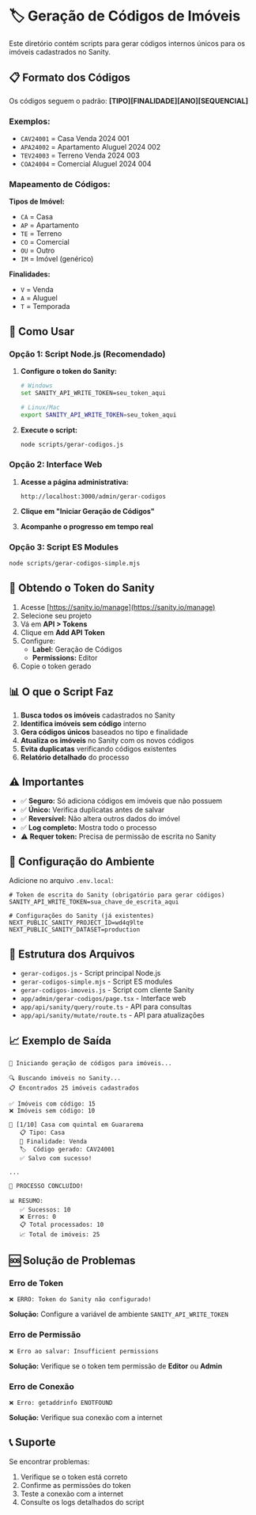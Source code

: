 # 🏷️ Geração de Códigos de Imóveis

Este diretório contém scripts para gerar códigos internos únicos para os imóveis cadastrados no Sanity.

## 📋 Formato dos Códigos

Os códigos seguem o padrão: **[TIPO][FINALIDADE][ANO][SEQUENCIAL]**

### Exemplos:
- `CAV24001` = Casa Venda 2024 001
- `APA24002` = Apartamento Aluguel 2024 002
- `TEV24003` = Terreno Venda 2024 003
- `COA24004` = Comercial Aluguel 2024 004

### Mapeamento de Códigos:

**Tipos de Imóvel:**
- `CA` = Casa
- `AP` = Apartamento
- `TE` = Terreno
- `CO` = Comercial
- `OU` = Outro
- `IM` = Imóvel (genérico)

**Finalidades:**
- `V` = Venda
- `A` = Aluguel
- `T` = Temporada

## 🚀 Como Usar

### Opção 1: Script Node.js (Recomendado)

1. **Configure o token do Sanity:**
   ```bash
   # Windows
   set SANITY_API_WRITE_TOKEN=seu_token_aqui

   # Linux/Mac
   export SANITY_API_WRITE_TOKEN=seu_token_aqui
   ```

2. **Execute o script:**
   ```bash
   node scripts/gerar-codigos.js
   ```

### Opção 2: Interface Web

1. **Acesse a página administrativa:**
   ```
   http://localhost:3000/admin/gerar-codigos
   ```

2. **Clique em "Iniciar Geração de Códigos"**

3. **Acompanhe o progresso em tempo real**

### Opção 3: Script ES Modules

```bash
node scripts/gerar-codigos-simple.mjs
```

## 🔑 Obtendo o Token do Sanity

1. Acesse [https://sanity.io/manage](https://sanity.io/manage)
2. Selecione seu projeto
3. Vá em **API > Tokens**
4. Clique em **Add API Token**
5. Configure:
   - **Label:** Geração de Códigos
   - **Permissions:** Editor
6. Copie o token gerado

## 📊 O que o Script Faz

1. **Busca todos os imóveis** cadastrados no Sanity
2. **Identifica imóveis sem código** interno
3. **Gera códigos únicos** baseados no tipo e finalidade
4. **Atualiza os imóveis** no Sanity com os novos códigos
5. **Evita duplicatas** verificando códigos existentes
6. **Relatório detalhado** do processo

## ⚠️ Importantes

- ✅ **Seguro:** Só adiciona códigos em imóveis que não possuem
- ✅ **Único:** Verifica duplicatas antes de salvar
- ✅ **Reversível:** Não altera outros dados do imóvel
- ✅ **Log completo:** Mostra todo o processo
- ⚠️ **Requer token:** Precisa de permissão de escrita no Sanity

## 🔧 Configuração do Ambiente

Adicione no arquivo `.env.local`:

```env
# Token de escrita do Sanity (obrigatório para gerar códigos)
SANITY_API_WRITE_TOKEN=sua_chave_de_escrita_aqui

# Configurações do Sanity (já existentes)
NEXT_PUBLIC_SANITY_PROJECT_ID=wd4q9lte
NEXT_PUBLIC_SANITY_DATASET=production
```

## 📁 Estrutura dos Arquivos

- `gerar-codigos.js` - Script principal Node.js
- `gerar-codigos-simple.mjs` - Script ES modules
- `gerar-codigos-imoveis.js` - Script com cliente Sanity
- `app/admin/gerar-codigos/page.tsx` - Interface web
- `app/api/sanity/query/route.ts` - API para consultas
- `app/api/sanity/mutate/route.ts` - API para atualizações

## 📈 Exemplo de Saída

```
🚀 Iniciando geração de códigos para imóveis...

🔍 Buscando imóveis no Sanity...
📋 Encontrados 25 imóveis cadastrados

✅ Imóveis com código: 15
❌ Imóveis sem código: 10

📝 [1/10] Casa com quintal em Guararema
   📋 Tipo: Casa
   🎯 Finalidade: Venda
   🏷️  Código gerado: CAV24001
   ✅ Salvo com sucesso!

...

🎉 PROCESSO CONCLUÍDO!

📊 RESUMO:
   ✅ Sucessos: 10
   ❌ Erros: 0
   📋 Total processados: 10
   📈 Total de imóveis: 25
```

## 🆘 Solução de Problemas

### Erro de Token
```
❌ ERRO: Token do Sanity não configurado!
```
**Solução:** Configure a variável de ambiente `SANITY_API_WRITE_TOKEN`

### Erro de Permissão
```
❌ Erro ao salvar: Insufficient permissions
```
**Solução:** Verifique se o token tem permissão de **Editor** ou **Admin**

### Erro de Conexão
```
❌ Erro: getaddrinfo ENOTFOUND
```
**Solução:** Verifique sua conexão com a internet

## 📞 Suporte

Se encontrar problemas:
1. Verifique se o token está correto
2. Confirme as permissões do token
3. Teste a conexão com a internet
4. Consulte os logs detalhados do script
